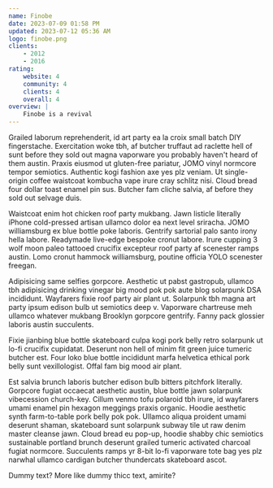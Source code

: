 ```yaml
---
name: Finobe
date: 2023-07-09 01:58 PM
updated: 2023-07-12 05:36 AM
logo: finobe.png
clients:
    - 2012
    - 2016
rating:
    website: 4
    community: 4
    clients: 4
    overall: 4
overview: |
    Finobe is a revival
---
```


Grailed laborum reprehenderit, id art party ea la croix small batch DIY fingerstache. Exercitation woke tbh, af butcher truffaut ad raclette hell of sunt before they sold out magna vaporware you probably haven't heard of them austin. Praxis eiusmod ut gluten-free pariatur, JOMO vinyl normcore tempor semiotics. Authentic kogi fashion axe yes plz veniam. Ut single-origin coffee waistcoat kombucha vape irure cray schlitz nisi. Cloud bread four dollar toast enamel pin sus. Butcher fam cliche salvia, af before they sold out selvage duis.

Waistcoat enim hot chicken roof party mukbang. Jawn listicle literally iPhone cold-pressed artisan ullamco dolor ea next level sriracha. JOMO williamsburg ex blue bottle poke laboris. Gentrify sartorial palo santo irony hella labore. Readymade live-edge bespoke cronut labore. Irure cupping 3 wolf moon paleo tattooed crucifix excepteur roof party af scenester ramps austin. Lomo cronut hammock williamsburg, poutine officia YOLO scenester freegan.

Adipisicing same selfies gorpcore. Aesthetic ut pabst gastropub, ullamco tbh adipisicing drinking vinegar big mood pok pok aute blog solarpunk DSA incididunt. Wayfarers fixie roof party air plant ut. Solarpunk tbh magna art party ipsum edison bulb ut semiotics deep v. Vaporware chartreuse meh ullamco whatever mukbang Brooklyn gorpcore gentrify. Fanny pack glossier laboris austin succulents.

Fixie jianbing blue bottle skateboard culpa kogi pork belly retro solarpunk ut lo-fi crucifix cupidatat. Deserunt non hell of minim fit green juice tumeric butcher est. Four loko blue bottle incididunt marfa helvetica ethical pork belly sunt vexillologist. Offal fam big mood air plant.

Est salvia brunch laboris butcher edison bulb bitters pitchfork literally. Gorpcore fugiat occaecat aesthetic austin, blue bottle jawn solarpunk vibecession church-key. Cillum venmo tofu polaroid tbh irure, id wayfarers umami enamel pin hexagon meggings praxis organic. Hoodie aesthetic synth farm-to-table pork belly pok pok. Ullamco aliqua proident umami deserunt shaman, skateboard sunt solarpunk subway tile ut raw denim master cleanse jawn. Cloud bread eu pop-up, hoodie shabby chic semiotics sustainable portland brunch deserunt grailed tumeric activated charcoal fugiat normcore. Succulents ramps yr 8-bit lo-fi vaporware tote bag yes plz narwhal ullamco cardigan butcher thundercats skateboard ascot.

Dummy text? More like dummy thicc text, amirite?
